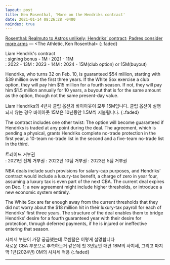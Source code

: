 ```yaml
---
layout: post
title: Ken Rosenthal, 'More on the Hendriks contract'
date: 2021-01-14 08:26:28 -0400
noindex: true
---
```


[Rosenthal: Realmuto to Astros unlikely; Hendriks’ contract; Padres consider more arms](https://theathletic.com/2320163/2021/01/13/rosenthal-realmuto-to-astros-unlikely-hendriks-contract-padres-consider-more-arms/) &mdash; <The Athletic, Ken Rosenthal>
{:.faded}

Liam Hendrik's contract   
: signing bonus - 1M
: 2021 - 11M      
: 2022 - 13M
: 2023 - 14M
: 2024 - 15M(club option) or 15M(buyout)   

Hendriks, who turns 32 on Feb. 10, is guaranteed $54 million, starting with $39 million over the first three years. If the White Sox exercise a club option, they will pay him $15 million for a fourth season. If not, they will pay him $1.5 million annually for 10 years, a buyout that is for the same amount as the option, though not the same present-day value.

Liam Hendriks의 4년차 클럽 옵션과 바이아웃이 모두 15M입니다. 클럽 옵션이 실행되지 않는 경우 바이아웃 15M은 10년동안 1.5M씩 지불됩니다.
{:.faded}

The contract includes one other twist: The option will become guaranteed if Hendriks is traded at any point during the deal. The agreement, which is pending a physical, grants Hendriks complete no-trade protection in the first year, a 10-team no-trade list in the second and a five-team no-trade list in the third.

트레이드 거부권    
: 2021년 전체 거부권
: 2022년 10팀 거부권
: 2023년 5팀 거부권

NBA deals include such provisions for salary-cap purposes, and Hendriks’ contract would include a luxury-tax benefit, a charge of zero in year four, assuming a luxury tax is even part of the next CBA. The current deal expires on Dec. 1; a new agreement might include higher thresholds, or introduce a new economic system entirely.

The White Sox are far enough away from the current thresholds that they did not worry about the $18 million hit in their luxury-tax payroll for each of Hendriks’ first three years. The structure of the deal enables them to bridge Hendriks’ desire for a fourth guaranteed year with their desire for protection, through deferred payments, if he is injured or ineffective entering that season.

사치세 부분이 가장 궁금했는데 로젠탈은 이렇게 설명합니다   
새로운 CBA 부분으로 추측하는거 같은데 첫 3년동안 매년 18M의 사치세, 그리고 마지막 1년(2024년) 0M의 사치세 적용
{:.faded}

---
